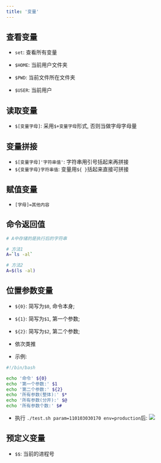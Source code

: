```yaml
---
title: '变量'
---
```



## 查看变量

- `set`: 查看所有变量

- `$HOME`: 当前用户文件夹
- `$PWD`: 当前文件所在文件夹
- `$USER`: 当前用户

## 读取变量

- `$[变量字母]`: 采用`$+变量字母`形式, 否则当做字母字母量

## 变量拼接

- `$[变量字母]'字符串值'`: 字符串用引号括起来再拼接
- `${变量字母}字符串值`: 变量用`${ }`括起来直接可拼接

## 赋值变量

- `[字母]=其他内容`

## 命令返回值

```sh
# A中存储的是执行后的字符串

# 方法1
A=`ls -al`

# 方法2
A=$(ls -al)
```

## 位置参数变量

- `${0}`: 简写为`$0`, 命令本身;
- `${1}`: 简写为`$1`, 第一个参数;
- `${2}`: 简写为`$2`, 第二个参数;
- 依次类推

- 示例:

```sh
#!/bin/bash

echo '命令' ${0}
echo '第一个参数:' $1
echo '第二个参数:' ${2}
echo '所有参数(整体):' $*
echo '所有参数(分开):' $@
echo '所有参数个数:' $#
```

- 执行 `./test.sh param=110103030170 env=production`后:
  ![](https://ran-1303246897.cos.ap-guangzhou.myqcloud.com/www/markdown/20200227161422.png)

## 预定义变量

- `$$`: 当前的进程号
